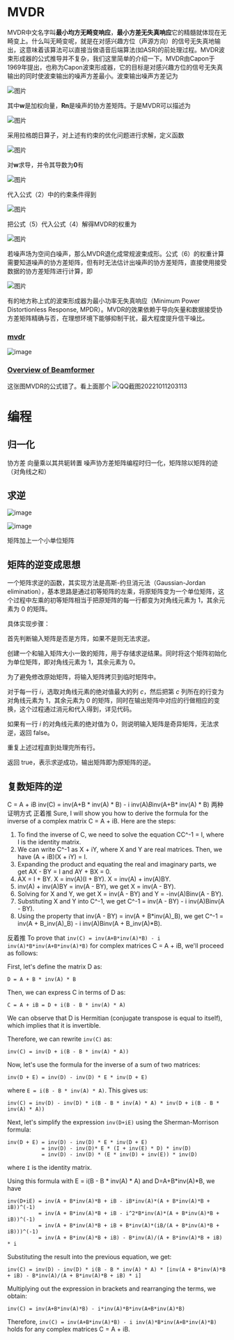 # MVDR

MVDR中文名字叫**最小均方无畸变响应**，**最小方差无失真响应**它的精髓就体现在无畸变上。什么叫无畸变呢，就是在对感兴趣方位（声源方向）的信号无失真地输出，这意味着该算法可以直接当做语音后端算法(如ASR)的前处理过程。MVDR波束形成器的公式推导并不复杂，我们这里简单的介绍一下。MVDR由Capon于1969年提出，也称为Capon波束形成器，它的目标是对感兴趣方位的信号无失真输出的同时使波束输出的噪声方差最小。波束输出噪声方差记为

![图片](https://mmbiz.qpic.cn/mmbiz_png/R3j7FT5mhhcTCxapPSsCvtbS6aPeErGyrUCfzyq1wroiaJ82TjOsKUx8m0m8urXZ0EMNgHSnyLgbNnnN3xpccSQ/640?wx_fmt=png&wxfrom=5&wx_lazy=1&wx_co=1)

其中**w**是加权向量，**Rn**是噪声的协方差矩阵。于是MVDR可以描述为

![图片](https://mmbiz.qpic.cn/mmbiz_png/R3j7FT5mhhcTCxapPSsCvtbS6aPeErGyI4gTUOTC4vWCkVc2xgC2kjAMcT03px2uefqdicwGLuf4P9blIx92pMg/640?wx_fmt=png&wxfrom=5&wx_lazy=1&wx_co=1)

采用拉格朗日算子，对上述有约束的优化问题进行求解，定义函数  

![图片](https://mmbiz.qpic.cn/mmbiz_jpg/R3j7FT5mhhcTCxapPSsCvtbS6aPeErGyibFXS3TicEJd19t49TEoibya5OOnStglQbnu047ibL3cnWX7iapC7LqJvYQ/640?wx_fmt=jpeg&wxfrom=5&wx_lazy=1&wx_co=1)

对**w**求导，并令其导数为**0**有  

![图片](https://mmbiz.qpic.cn/mmbiz_png/R3j7FT5mhhcTCxapPSsCvtbS6aPeErGy3p2FeEy59ZibM6b5QRGoRoSKuAygJt5JLFTgHZ5SZryRQBnGt1xfBHg/640?wx_fmt=png&wxfrom=5&wx_lazy=1&wx_co=1)

代入公式（2）中的约束条件得到

![图片](https://mmbiz.qpic.cn/mmbiz_png/R3j7FT5mhhfuv2hzIfibxChkeKLDt76CWxeKAXsuC57hMfLiayyN0y3I7XCYcnhYLsXgtJOhFmUGMPUhCTfsQboA/640?wx_fmt=png&wxfrom=5&wx_lazy=1&wx_co=1)

把公式（5）代入公式（4）解得MVDR的权重为

![图片](https://mmbiz.qpic.cn/mmbiz_png/R3j7FT5mhhfuv2hzIfibxChkeKLDt76CWLJS4cgBzgibc5fIjJnhoPrwa3MYHU8OTAicK3dhmKVGIuibiaG3f0ricTSw/640?wx_fmt=png&wxfrom=5&wx_lazy=1&wx_co=1)

若噪声场为空间白噪声，那么MVDR退化成常规波束成形。公式（6）的权重计算需要知道噪声的协方差矩阵，但有时无法估计出噪声的协方差矩阵，直接使用接受数据的协方差矩阵进行计算，即  

![图片](https://mmbiz.qpic.cn/mmbiz_png/R3j7FT5mhhfuv2hzIfibxChkeKLDt76CWNOGgTZmSsgITUzFK6DdSATFvdE8bzmKFcnRiatrJOdlHtmsp8kCPBMQ/640?wx_fmt=png&wxfrom=5&wx_lazy=1&wx_co=1)

有的地方称上式的波束形成器为最小功率无失真响应（Minimum Power Distortionless Response, MPDR）。MVDR的效果依赖于导向矢量和数据接受协方差矩阵精确与否，在理想环境下能够抑制干扰，最大程度提升信干噪比。

### [mvdr](https://www.funcwj.cn/2020/01/13/intro-on-se-and-ss/)

![image](https://cdn.jsdelivr.net/gh/andyye1999/image-hosting@master/20221011/image.5s0w5jkm9ic0.webp)


### [Overview of Beamformer](https://www.funcwj.cn/2017/11/11/overview-of-beamformer/)


这张图MVDR的公式错了。看上面那个
![QQ截图20221011203113](https://cdn.jsdelivr.net/gh/andyye1999/image-hosting@master/20221011/QQ截图20221011203113.5p0397nrs7s0.webp)


# 编程

## 归一化

协方差  向量乘以其共轭转置
噪声协方差矩阵编程时归一化，矩阵除以矩阵的迹（对角线之和）

## 求逆

![image](https://cdn.jsdelivr.net/gh/andyye1999/image-hosting@master/20230307/image.4d7fjzr4hlc0.webp)

![image](https://cdn.jsdelivr.net/gh/andyye1999/image-hosting@master/20230307/image.6kc3e2y5p700.webp)

矩阵加上一个小单位矩阵 

## 矩阵的逆变成思想

一个矩阵求逆的函数，其实现方法是高斯-约旦消元法（Gaussian-Jordan elimination），基本思路是通过初等矩阵的左乘，将原矩阵变为一个单位矩阵，这个过程中左乘的初等矩阵相当于把原矩阵的每一行都变为对角线元素为 $1$，其余元素为 $0$ 的矩阵。

具体实现步骤：

首先判断输入矩阵是否是方阵，如果不是则无法求逆。

创建一个和输入矩阵大小一致的矩阵，用于存储求逆结果。同时将这个矩阵初始化为单位矩阵，即对角线元素为 $1$，其余元素为 $0$。

为了避免修改原始矩阵，将输入矩阵拷贝到临时矩阵中。

对于每一行 $i$，选取对角线元素的绝对值最大的列 $c$，然后把第 $c$ 列所在的行变为对角线元素为 $1$，其余元素为 $0$ 的矩阵，同时在输出矩阵中对应的行做相应的变换，这个过程通过消元和代入得到，详见代码。

如果有一行 $i$ 的对角线元素的绝对值为 $0$，则说明输入矩阵是奇异矩阵，无法求逆，返回 false。

重复上述过程直到处理完所有行。

返回 true，表示求逆成功，输出矩阵即为原矩阵的逆。

## 复数矩阵的逆

C = A + iB
inv(C) = inv(A+B * inv(A) * B) - i inv(A)*B*inv(A+B* inv(A) * B)
两种证明方式
正着推
Sure, I will show you how to derive the formula for the inverse of a complex matrix C = A + iB. Here are the steps:

1.  To find the inverse of C, we need to solve the equation CC^-1 = I, where I is the identity matrix.
2.  We can write C^-1 as X + iY, where X and Y are real matrices. Then, we have (A + iB)(X + iY) = I.
3.  Expanding the product and equating the real and imaginary parts, we get AX - BY = I and AY + BX = 0.
4. AX = I + BY. X = inv(A)(I + BY). X = inv(A) + inv(A)BY.
5. inv(A) + inv(A)BY = inv(A - BY), we get X = inv(A - BY).
6.  Solving for X and Y, we get X = inv(A - BY) and Y = -inv(A)Binv(A - BY).
7.  Substituting X and Y into C^-1, we get C^-1 = inv(A - BY) - i inv(A)Binv(A - BY).
8.  Using the property that inv(A - BY) = inv(A + B*inv(A)_B), we get C^-1 = inv(A + B_inv(A)_B) - i inv(A)Binv(A + B_inv(A)*B).

反着推
To prove that `inv(C) = inv(A+B*inv(A)*B) - i inv(A)*B*inv(A+B*inv(A)*B)` for complex matrices C = A + iB, we'll proceed as follows:

First, let's define the matrix D as:

```
D = A + B * inv(A) * B
```

Then, we can express C in terms of D as:

```
C = A + iB = D + i(B - B * inv(A) * A)
```

We can observe that D is Hermitian (conjugate transpose is equal to itself), which implies that it is invertible.

Therefore, we can rewrite `inv(C)` as:

```
inv(C) = inv(D + i(B - B * inv(A) * A))
```

Now, let's use the formula for the inverse of a sum of two matrices:

```
inv(D + E) = inv(D) - inv(D) * E * inv(D + E)
```

where `E = i(B - B * inv(A) * A)`. This gives us:

```
inv(C) = inv(D) - inv(D) * i(B - B * inv(A) * A) * inv(D + i(B - B * inv(A) * A))
```

Next, let's simplify the expression `inv(D+iE)` using the Sherman-Morrison formula:

```
inv(D + E) = inv(D) - inv(D) * E * inv(D + E) 
           = inv(D) - inv(D)* E * (I + inv(E) * D) * inv(D)
           = inv(D) - inv(D) * (E * inv(D) + inv(E)) * inv(D)
```

where `I` is the identity matrix.

Using this formula with E = i(B - B \* inv(A) \* A) and D=A+B\*inv(A)\*B, we have

```
inv(D+iE) = inv(A + B*inv(A)*B + iB - iB*inv(A)*(A + B*inv(A)*B + iB))^(-1)
          = inv(A + B*inv(A)*B + iB - i^2*B*inv(A)*(A + B*inv(A)*B + iB))^(-1)
          = inv(A + B*inv(A)*B + iB + B*inv(A)*(iB/(A + B*inv(A)*B + iB)))^(-1)
          = inv(A + B*inv(A)*B + iB) - B*inv(A)/(A + B*inv(A)*B + iB) * i
```

Substituting the result into the previous equation, we get:

```
inv(C) = inv(D) - inv(D) * i(B - B * inv(A) * A) * [inv(A + B*inv(A)*B + iB) - B*inv(A)/(A + B*inv(A)*B + iB) * i]          
```

Multiplying out the expression in brackets and rearranging the terms, we obtain:

```
inv(C) = inv(A+B*inv(A)*B) - i*inv(A)*B*inv(A+B*inv(A)*B)
```

Therefore, `inv(C) = inv(A+B*inv(A)*B) - i inv(A)*B*inv(A+B*inv(A)*B)` holds for any complex matrices C = A + iB.




